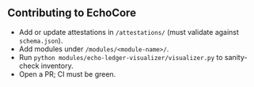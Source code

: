## Contributing to EchoCore
- Add or update attestations in `/attestations/` (must validate against `schema.json`).
- Add modules under `/modules/<module-name>/`.
- Run `python modules/echo-ledger-visualizer/visualizer.py` to sanity-check inventory.
- Open a PR; CI must be green.
